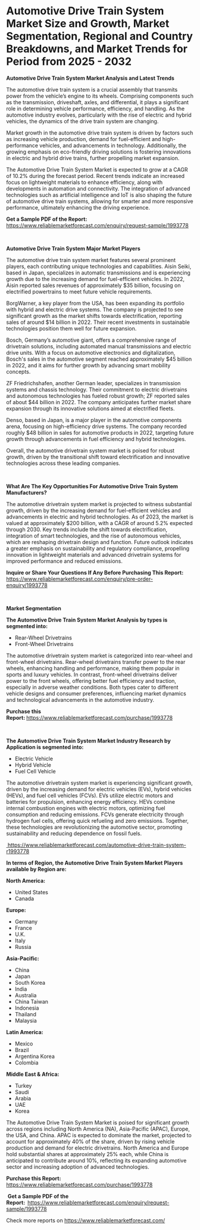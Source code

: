 <p><h1>Automotive Drive Train System Market Size and Growth, Market Segmentation, Regional and Country Breakdowns, and Market Trends for Period from 2025 -  2032</h1></p><p><strong>Automotive Drive Train System Market Analysis and Latest Trends</strong></p>
<p><p>The automotive drive train system is a crucial assembly that transmits power from the vehicle’s engine to its wheels. Comprising components such as the transmission, driveshaft, axles, and differential, it plays a significant role in determining vehicle performance, efficiency, and handling. As the automotive industry evolves, particularly with the rise of electric and hybrid vehicles, the dynamics of the drive train system are changing.</p><p>Market growth in the automotive drive train system is driven by factors such as increasing vehicle production, demand for fuel-efficient and high-performance vehicles, and advancements in technology. Additionally, the growing emphasis on eco-friendly driving solutions is fostering innovations in electric and hybrid drive trains, further propelling market expansion.</p><p>The Automotive Drive Train System Market is expected to grow at a CAGR of 10.2% during the forecast period. Recent trends indicate an increased focus on lightweight materials to enhance efficiency, along with developments in automation and connectivity. The integration of advanced technologies such as artificial intelligence and IoT is also shaping the future of automotive drive train systems, allowing for smarter and more responsive performance, ultimately enhancing the driving experience.</p></p>
<p><strong>Get a Sample PDF of the Report:&nbsp;</strong> <a href="https://www.reliablemarketforecast.com/enquiry/request-sample/1993778?utm_campaign=1170&utm_medium=2&utm_source=Github&utm_content=ia&utm_term=29032025&utm_id=automotive-drive-train-system">https://www.reliablemarketforecast.com/enquiry/request-sample/1993778</a></p>
<p>&nbsp;</p>
<p><strong>Automotive Drive Train System Major Market Players</strong></p>
<p><p>The automotive drive train system market features several prominent players, each contributing unique technologies and capabilities. Aisin Seiki, based in Japan, specializes in automatic transmissions and is experiencing growth due to the increasing demand for fuel-efficient vehicles. In 2022, Aisin reported sales revenues of approximately $35 billion, focusing on electrified powertrains to meet future vehicle requirements.</p><p>BorgWarner, a key player from the USA, has been expanding its portfolio with hybrid and electric drive systems. The company is projected to see significant growth as the market shifts towards electrification, reporting sales of around $14 billion in 2022. Their recent investments in sustainable technologies position them well for future expansion.</p><p>Bosch, Germany’s automotive giant, offers a comprehensive range of drivetrain solutions, including automated manual transmissions and electric drive units. With a focus on automotive electronics and digitalization, Bosch's sales in the automotive segment reached approximately $45 billion in 2022, and it aims for further growth by advancing smart mobility concepts.</p><p>ZF Friedrichshafen, another German leader, specializes in transmission systems and chassis technology. Their commitment to electric drivetrains and autonomous technologies has fueled robust growth; ZF reported sales of about $44 billion in 2022. The company anticipates further market share expansion through its innovative solutions aimed at electrified fleets.</p><p>Denso, based in Japan, is a major player in the automotive components arena, focusing on high-efficiency drive systems. The company recorded roughly $48 billion in sales for automotive products in 2022, targeting future growth through advancements in fuel efficiency and hybrid technologies.</p><p>Overall, the automotive drivetrain system market is poised for robust growth, driven by the transitional shift toward electrification and innovative technologies across these leading companies.</p></p>
<p>&nbsp;</p>
<p><strong>What Are The Key Opportunities For Automotive Drive Train System Manufacturers?</strong></p>
<p><p>The automotive drivetrain system market is projected to witness substantial growth, driven by the increasing demand for fuel-efficient vehicles and advancements in electric and hybrid technologies. As of 2023, the market is valued at approximately $200 billion, with a CAGR of around 5.2% expected through 2030. Key trends include the shift towards electrification, integration of smart technologies, and the rise of autonomous vehicles, which are reshaping drivetrain design and function. Future outlook indicates a greater emphasis on sustainability and regulatory compliance, propelling innovation in lightweight materials and advanced drivetrain systems for improved performance and reduced emissions.</p></p>
<p><strong>Inquire or Share Your Questions If Any Before Purchasing This Report:</strong> <a href="https://www.reliablemarketforecast.com/enquiry/pre-order-enquiry/1993778?utm_campaign=1170&utm_medium=2&utm_source=Github&utm_content=ia&utm_term=29032025&utm_id=automotive-drive-train-system">https://www.reliablemarketforecast.com/enquiry/pre-order-enquiry/1993778</a></p>
<p>&nbsp;</p>
<p><strong>Market Segmentation</strong></p>
<p><strong>The Automotive Drive Train System Market Analysis by types is segmented into:</strong></p>
<p><ul><li>Rear-Wheel Drivetrains</li><li>Front-Wheel Drivetrains</li></ul></p>
<p><p>The automotive drivetrain system market is categorized into rear-wheel and front-wheel drivetrains. Rear-wheel drivetrains transfer power to the rear wheels, enhancing handling and performance, making them popular in sports and luxury vehicles. In contrast, front-wheel drivetrains deliver power to the front wheels, offering better fuel efficiency and traction, especially in adverse weather conditions. Both types cater to different vehicle designs and consumer preferences, influencing market dynamics and technological advancements in the automotive industry.</p></p>
<p><strong>Purchase this Report:&nbsp;</strong><a href="https://www.reliablemarketforecast.com/purchase/1993778?utm_campaign=1170&utm_medium=2&utm_source=Github&utm_content=ia&utm_term=29032025&utm_id=automotive-drive-train-system">https://www.reliablemarketforecast.com/purchase/1993778</a></p>
<p>&nbsp;</p>
<p><strong>The Automotive Drive Train System Market Industry Research by Application is segmented into:</strong></p>
<p><ul><li>Electric Vehicle</li><li>Hybrid Vehicle</li><li>Fuel Cell Vehicle</li></ul></p>
<p><p>The automotive drivetrain system market is experiencing significant growth, driven by the increasing demand for electric vehicles (EVs), hybrid vehicles (HEVs), and fuel cell vehicles (FCVs). EVs utilize electric motors and batteries for propulsion, enhancing energy efficiency. HEVs combine internal combustion engines with electric motors, optimizing fuel consumption and reducing emissions. FCVs generate electricity through hydrogen fuel cells, offering quick refueling and zero emissions. Together, these technologies are revolutionizing the automotive sector, promoting sustainability and reducing dependence on fossil fuels.</p></p>
<p><a href="https://www.reliablemarketforecast.com/automotive-drive-train-system-r1993778?utm_campaign=1170&utm_medium=2&utm_source=Github&utm_content=ia&utm_term=29032025&utm_id=automotive-drive-train-system">&nbsp;https://www.reliablemarketforecast.com/automotive-drive-train-system-r1993778</a></p>
<p><strong>In terms of Region, the Automotive Drive Train System Market Players available by Region are:</strong></p>
<p>
    <p> <strong> North America: </strong>
        <ul>
            <li>United States</li>
            <li>Canada</li>
        </ul>
        </p> 
    <p> <strong> Europe: </strong>
        <ul>
            <li>Germany</li>
            <li>France</li>
            <li>U.K.</li>
            <li>Italy</li>
            <li>Russia</li>
        </ul>
        </p> 
    <p> <strong> Asia-Pacific: </strong>
        <ul>
            <li>China</li>
            <li>Japan</li>
            <li>South Korea</li>
            <li>India</li>
            <li>Australia</li>
            <li>China Taiwan</li>
            <li>Indonesia</li>
            <li>Thailand</li>
            <li>Malaysia</li>
        </ul>
        </p> 
    <p> <strong> Latin America: </strong>
        <ul>
            <li>Mexico</li>
            <li>Brazil</li>
            <li>Argentina Korea</li>
            <li>Colombia</li>
        </ul>
        </p> 
    <p> <strong> Middle East & Africa: </strong>
        <ul>
            <li>Turkey</li>
            <li>Saudi</li>
            <li>Arabia</li>
            <li>UAE</li>
            <li>Korea</li>
        </ul>
    </p>
    </p>
<p><p>The Automotive Drive Train System Market is poised for significant growth across regions including North America (NA), Asia-Pacific (APAC), Europe, the USA, and China. APAC is expected to dominate the market, projected to account for approximately 40% of the share, driven by rising vehicle production and demand for electric drivetrains. North America and Europe hold substantial shares at approximately 25% each, while China is anticipated to contribute around 10%, reflecting its expanding automotive sector and increasing adoption of advanced technologies.</p></p>
<p><strong>Purchase this Report: </strong><a href="https://www.reliablemarketforecast.com/purchase/1993778?utm_campaign=1170&utm_medium=2&utm_source=Github&utm_content=ia&utm_term=29032025&utm_id=automotive-drive-train-system">https://www.reliablemarketforecast.com/purchase/1993778</a></p>
<p>&nbsp;<strong>Get a Sample PDF of the Report:&nbsp;&nbsp;</strong><a href="https://www.reliablemarketforecast.com/enquiry/request-sample/1993778?utm_campaign=1170&utm_medium=2&utm_source=Github&utm_content=ia&utm_term=29032025&utm_id=automotive-drive-train-system">https://www.reliablemarketforecast.com/enquiry/request-sample/1993778</a></p>
<p><strong></strong></p>
<p>Check more reports on <a href="https://www.reliablemarketforecast.com/?utm_campaign=1170&utm_medium=2&utm_source=Github&utm_content=ia&utm_term=29032025&utm_id=automotive-drive-train-system">https://www.reliablemarketforecast.com/</a></p>